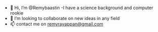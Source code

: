 - 👋 Hi, I’m @Remybaastin
-I have a science background and computer rookie 
- 💞️ I’m looking to collaborate on new ideas in any field 
- 📫 contact me on remyrayappan@gmail.com

<!---
Remybaastin/Remybaastin is a ✨ special ✨ repository because its `README.md` (this file) appears on your GitHub profile.
You can click the Preview link to take a look at your changes.
--->
